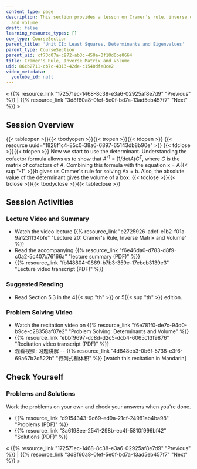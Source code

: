 ```yaml
---
content_type: page
description: This section provides a lesson on Cramer's rule, inverse of a matrix,
  and volume.
draft: false
learning_resource_types: []
ocw_type: CourseSection
parent_title: 'Unit II: Least Squares, Determinants and Eigenvalues'
parent_type: CourseSection
parent_uid: cf73d07a-c972-ab3c-450a-0f10d0be0664
title: Cramer's Rule, Inverse Matrix and Volume
uid: 86cb2711-cb7c-4313-42de-c1540dfe8ce2
video_metadata:
  youtube_id: null
---
```

« {{% resource_link "172571ec-1468-8c38-e3a6-02925af8e7d9" "Previous" %}} | {{% resource_link "3d8f60a8-0fef-5e0f-bd7a-13ad5eb457f7" "Next" %}} »

## Session Overview

{{< tableopen >}}{{< tbodyopen >}}{{< tropen >}}{{< tdopen >}}
{{< resource uuid="1828f1c4-85c0-38a6-6897-65143db8b90e" >}}
{{< tdclose >}}{{< tdopen >}}
Now we start to use the determinant. Understanding the cofactor formula allows us to show that *A*<sup>\-1</sup> = (1/det*A*)*C<sup>T</sup>*, where *C* is the matrix of cofactors of *A*. Combining this formula with the equation x = A{{< sup "\-1" >}}b gives us Cramer's rule for solving Ax = b. Also, the absolute value of the determinant gives the volume of a box.
{{< tdclose >}}{{< trclose >}}{{< tbodyclose >}}{{< tableclose >}}

## Session Activities

### Lecture Video and Summary

- Watch the video lecture {{% resource_link "e2725926-adcf-e1b2-f01a-9a1231134bfe" "Lecture 20: Cramer's Rule, Inverse Matrix and Volume" %}}
- Read the accompanying {{% resource_link "f6e46da0-d783-d8f9-c0a2-5c407c76166a" "lecture summary (PDF)" %}}
- {{% resource_link "fb148804-0869-b7b3-359e-17ebcb3139e3" "Lecture video transcript (PDF)" %}}

### Suggested Reading

- Read Section 5.3 in the 4{{< sup "th" >}} or 5{{< sup "th" >}} edition.

### Problem Solving Video

- Watch the recitation video on {{% resource_link "f6e781f0-de7c-94d0-b9ce-c28358af07e2" "Problem Solving: Determinants and Volume" %}}
- {{% resource_link "ebbf9697-dc8d-d2c5-dcb4-6065c13f9876" "Recitation video transcript (PDF)" %}}
- 观看视频: 习题讲解 -- {{% resource_link "4d848eb3-0b6f-5738-e3f6-69a67b2d522b" "行列式和体积" %}} \[watch this recitation in Mandarin\]

## Check Yourself

### Problems and Solutions

Work the problems on your own and check your answers when you're done.

- {{% resource_link "d9154343-9c69-ed9a-21cf-24981ab4ba98" "Problems (PDF)" %}}
- {{% resource_link "3a6198ee-2541-298b-ec4f-5810f996bf42" "Solutions (PDF)" %}}

« {{% resource_link "172571ec-1468-8c38-e3a6-02925af8e7d9" "Previous" %}} | {{% resource_link "3d8f60a8-0fef-5e0f-bd7a-13ad5eb457f7" "Next" %}} »